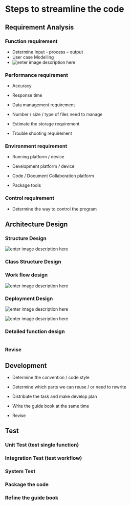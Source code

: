 # Steps to streamline the code

## Requirement Analysis


###  Function requirement

- Determine Input - process – output
- User case Modelling
- ![enter image description here](https://www.uml-diagrams.org/use-case-diagrams/business-use-case-diagram-elements.png)

### Performance requirement

- Accuracy

- Response time

- Data management requirement

- Number / size / type of files need to manage

- Estimate the storage requirement

- Trouble shooting requirement

### Environment requirement

- Running platform / device

- Development platform / device

- Code / Document Collaboration platform

- Package tools

### Control requirement

- Determine the way to control the program

## Architecture Design

### Structure Design

![enter image description here](https://www.uml-diagrams.org/composite-structure-diagrams/composite-internal-structure-diagram-elements.png)
###  Class Structure Design

### Work flow design

![enter image description here](https://www.uml-diagrams.org/sequence-diagrams/sequence-diagram-overview.png)

###  Deployment Design
![enter image description here](https://www.uml-diagrams.org/deployment-diagrams/deployment-diagram-overview-manifestation.png)

![enter image description here](https://www.uml-diagrams.org/deployment-diagrams/deployment-diagram-overview-specification.png)

### Detailed function design

``` {}
```

### Revise

## Development

- Determine the convention / code style

- Determine which parts we can reuse / or need to rewrite

- Distribute the task and make develop plan

- Write the guide book at the same time

- Revise

## Test

### Unit Test (test single function)

### Integration Test (test workflow)

### System Test

### Package the code

### Refine the guide book
<!--stackedit_data:
eyJoaXN0b3J5IjpbLTExNjU1MzQ4MiwtODU2Njk4NDQxLDE5Nz
QwMzkzMzFdfQ==
-->